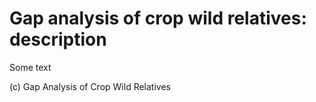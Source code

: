 # Gap analysis of crop wild relatives: description #

Some text

(c) Gap Analysis of Crop Wild Relatives